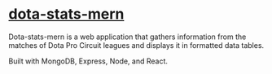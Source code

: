 # [dota-stats-mern](https://dpc-stats.onrender.com)
Dota-stats-mern is a web application that gathers information from the matches of Dota Pro Circuit leagues and displays it in formatted data tables.

Built with MongoDB, Express, Node, and React.
